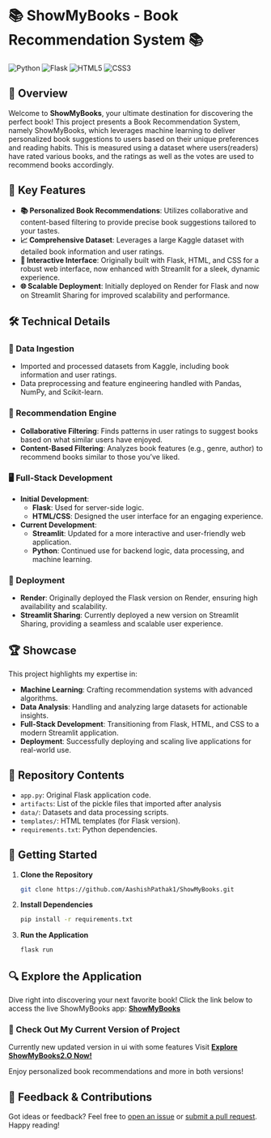 # 📚 ShowMyBooks - Book Recommendation System 📚

![Python](https://img.shields.io/badge/python-%23386C6C.svg?style=for-the-badge&logo=python&logoColor=white)
![Flask](https://img.shields.io/badge/flask-%23000.svg?style=for-the-badge&logo=flask&logoColor=white)
![HTML5](https://img.shields.io/badge/html5-%23E34F26.svg?style=for-the-badge&logo=html5&logoColor=white)
![CSS3](https://img.shields.io/badge/css3-%231572B6.svg?style=for-the-badge&logo=css3&logoColor=white)

## 🚀 Overview

Welcome to **ShowMyBooks**, your ultimate destination for discovering the perfect book! This project presents a Book Recommendation System, namely ShowMyBooks, which leverages machine learning to deliver personalized book suggestions to users based on their unique preferences and reading habits. This is measured using a dataset where users(readers) have rated various books, and the ratings as well as the votes are used to recommend books accordingly.

## 🌟 Key Features

- **📚 Personalized Book Recommendations**: Utilizes collaborative and content-based filtering to provide precise book suggestions tailored to your tastes.
- **📈 Comprehensive Dataset**: Leverages a large Kaggle dataset with detailed book information and user ratings.
- **🎨 Interactive Interface**: Originally built with Flask, HTML, and CSS for a robust web interface, now enhanced with Streamlit for a sleek, dynamic experience.
- **🌐 Scalable Deployment**: Initially deployed on Render for Flask and now on Streamlit Sharing for improved scalability and performance.

## 🛠️ Technical Details

### 🔄 Data Ingestion

- Imported and processed datasets from Kaggle, including book information and user ratings.
- Data preprocessing and feature engineering handled with Pandas, NumPy, and Scikit-learn.

### 🤖 Recommendation Engine

- **Collaborative Filtering**: Finds patterns in user ratings to suggest books based on what similar users have enjoyed.
- **Content-Based Filtering**: Analyzes book features (e.g., genre, author) to recommend books similar to those you’ve liked.

### 🖥️ Full-Stack Development

- **Initial Development**:
  - **Flask**: Used for server-side logic.
  - **HTML/CSS**: Designed the user interface for an engaging experience.
- **Current Development**:
  - **Streamlit**: Updated for a more interactive and user-friendly web application.
  - **Python**: Continued use for backend logic, data processing, and machine learning.

### 🚀 Deployment

- **Render**: Originally deployed the Flask version on Render, ensuring high availability and scalability.
- **Streamlit Sharing**: Currently deployed a new version on Streamlit Sharing, providing a seamless and scalable user experience.

## 🏆 Showcase

This project highlights my expertise in:

- **Machine Learning**: Crafting recommendation systems with advanced algorithms.
- **Data Analysis**: Handling and analyzing large datasets for actionable insights.
- **Full-Stack Development**: Transitioning from Flask, HTML, and CSS to a modern Streamlit application.
- **Deployment**: Successfully deploying and scaling live applications for real-world use.

## 📁 Repository Contents

- `app.py`: Original Flask application code.
- `artifacts`: List of the pickle files that imported after analysis
- `data/`: Datasets and data processing scripts.
- `templates/`: HTML templates (for Flask version).
- `requirements.txt`: Python dependencies.

## 🏁 Getting Started

1. **Clone the Repository**
   ```bash
   git clone https://github.com/AashishPathak1/ShowMyBooks.git
   ```
2. **Install Dependencies**
   ```bash
   pip install -r requirements.txt
   ```
3. **Run the Application**
   ```bash
   flask run
   ```

## 🔍 Explore the Application

Dive right into discovering your next favorite book!
Click the link below to access the live ShowMyBooks app:
[**ShowMyBooks**](https://showmybooks.onrender.com/)

### 📂 Check Out My Current Version of Project

Currently new updated version in ui with some features
Visit [**Explore ShowMyBooks2.O Now!**](https://aashishpathak1-showmybooks2-o-app-esd7oj.streamlit.app/)

Enjoy personalized book recommendations and more in both versions!

## 💬 Feedback & Contributions

Got ideas or feedback? Feel free to [open an issue](https://github.com/AashishPathak1/ShowMyBooks/issues) or [submit a pull request](https://github.com/AashishPathak1/ShowMyBooks/compare). Happy reading!

